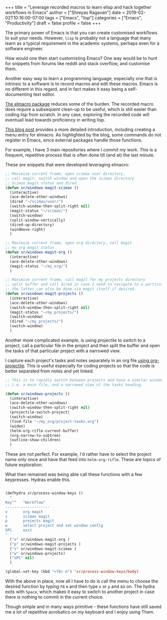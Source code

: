 +++
title = "Leverage recorded macros to learn elisp and hack together workflows in Emacs"
author = ["Shreyas Ragavan"]
date = 2019-02-02T10:16:00-07:00
tags = ["Emacs", "lisp"]
categories = ["Emacs", "Productivity"]
draft = false
profile = false
+++

The primary power of Emacs is that you can create customised workflows to suit your needs. However, `lisp` is probably not a language that many learn as a typical requirement in the academic systems, perhaps even for a software engineer.

How would one then start customisting Emacs? One way would be to hunt for snippets from forums like reddit and stack overflow, and customise them.

Another easy way to learn a programming language, especially one that is intrinsic to a software is to record macros and edit these macros. Emacs is no different in this regard, and in fact makes it easy being a self-documenting text editor.

[The elmacro package](https://github.com/Silex/elmacro) reduces some of the burden. The recorded macro does require a subsequent clean-up to be useful, which is still easier than coding lisp from scratch. In any case, exploring the recorded code will eventuall lead towards proficiency in writing lisp.

[This blog post](https://emacsnotes.wordpress.com/2018/11/15/elmacro-write-emacs-lisp-snippet-even-when-you-arent-a-programmer/) provides a more detailed introduction, including creating a menu entry for elmacro. As highlighted by the blog, some commands do not register in Emacs, since external packages handle those functions.

For example, I have 3 main repositories where I commit my work. This is a frequent, repetitive process that is often done till (and at) the last minute.

These are snippets that were developed leveraging elmacro:

```lisp
;; Maximise current frame, open scimax user directory,
;; call magit, switch window and open the scimax directory
;; Scimax magit status and dired
(defun sr/windows-magit-scimax ()
  (interactive)
  (ace-delete-other-windows)
  (dired "~/scimax/user/")
  (switch-window-then-split-right nil)
  (magit-status "~/scimax/")
  (switch-window)
  (split-window-vertically)
  (dired-up-directory)
  (windmove-right)
  )

;; Maximise current frame, open org directory, call magit
;; my_org magit status
(defun sr/windows-magit-org ()
  (interactive)
  (ace-delete-other-windows)
  (magit-status "~/my_org/")
  )

;; Maximise current frame, call magit for my_projects directory
;; split buffer and call dired in case I need to navigate to a particular directory.
;; the latter can also be done via magit itself if desired.
(defun sr/windows-magit-projects ()
  (interactive)
  (ace-delete-other-windows)
  (switch-window-then-split-right nil)
  (magit-status "~/my_projects/")
  (switch-window)
  (dired "~/my_projects/")
  (switch-window)
  )

```

Another more complicated example, is using projectile to switch to a project, call a particular file in the project and then split the buffer and open the tasks of that particular project with a narrowed view.

I capture each project's tasks and notes separately in an org file [using org-projectile](/post/8f702ce2-8bb7-40a3-b44b-a47222c02909/). This is useful especially for coding projects so that the code is better separated from notes and yet linked.

```lisp
;; This is to rapidly switch between projects and have a similar window configuration,
;; i.e. a main file, and a narrowed view of the tasks heading.

(defun sr/windows-projects ()
  (interactive)
  (ace-delete-other-windows)
  (switch-window-then-split-right nil)
  (projectile-switch-project)
  (switch-window)
  (find-file "~/my_org/project-tasks.org")
  (widen)
  (helm-org-rifle-current-buffer)
  (org-narrow-to-subtree)
  (outline-show-children)
  )

```

These are not perfect. For example, I'd rather have to select the project name only once and have that feed into `helm-org-rifle`. These are topics of future exploration.

What then remained was being able call these functions with a few keypresses. Hydras enable this.

```lisp

(defhydra sr/process-window-keys ()
  "
Key^^   ^Workflow^
--------------------
o       org magit
s       scimax magit
p       projects magit
w       select project and set window config
SPC     exit
"
  ("o" sr/windows-magit-org )
  ("p" sr/windows-magit-projects )
  ("s" sr/windows-magit-scimax )
  ("w" sr/windows-projects)
  ("SPC" nil)
  )

(global-set-key (kbd "<f8> m") 'sr/process-window-keys/body)

```

With the above in place, now all I have to do is call the menu to choose the desired function by typing `F8` `m` and then type `o` or `p` and so on. The hydra exits with `Space`, which makes it easy to switch to another project in case there is nothing to commit in the current choice.

Though simple and in many ways primitive - these functions have still saved me a lot of repetitive acrobatics on my keyboard and I enjoy using Them.
